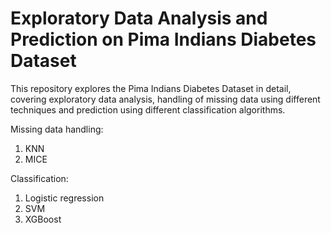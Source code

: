 # Exploratory Data Analysis and Prediction on Pima Indians Diabetes Dataset

This repository explores the Pima Indians Diabetes Dataset in detail, covering exploratory data analysis, handling of missing data using different techniques and prediction using different classification algorithms.

Missing data handling:
1. KNN
2. MICE

Classification:
1. Logistic regression
2. SVM
3. XGBoost




